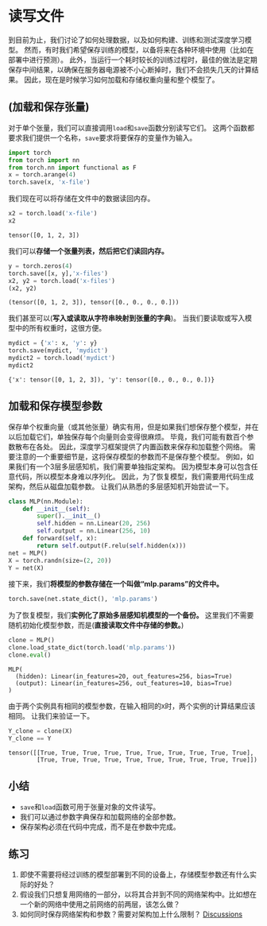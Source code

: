 # 读写文件
到目前为止，我们讨论了如何处理数据，以及如何构建、训练和测试深度学习模型。
然而，有时我们希望保存训练的模型，以备将来在各种环境中使用（比如在部署中进行预测）。
此外，当运行一个耗时较长的训练过程时，最佳的做法是定期保存中间结果，以确保在服务器电源被不小心断掉时，我们不会损失几天的计算结果。
因此，现在是时候学习如何加载和存储权重向量和整个模型了。
## (**加载和保存张量**)
对于单个张量，我们可以直接调用`load`和`save`函数分别读写它们。
这两个函数都要求我们提供一个名称，`save`要求将要保存的变量作为输入。
```python
import torch
from torch import nn
from torch.nn import functional as F
x = torch.arange(4)
torch.save(x, 'x-file')
```
我们现在可以将存储在文件中的数据读回内存。
```python
x2 = torch.load('x-file')
x2
```
    tensor([0, 1, 2, 3])
我们可以**存储一个张量列表，然后把它们读回内存。**
```python
y = torch.zeros(4)
torch.save([x, y],'x-files')
x2, y2 = torch.load('x-files')
(x2, y2)
```
    (tensor([0, 1, 2, 3]), tensor([0., 0., 0., 0.]))
我们甚至可以(**写入或读取从字符串映射到张量的字典**)。
当我们要读取或写入模型中的所有权重时，这很方便。
```python
mydict = {'x': x, 'y': y}
torch.save(mydict, 'mydict')
mydict2 = torch.load('mydict')
mydict2
```
    {'x': tensor([0, 1, 2, 3]), 'y': tensor([0., 0., 0., 0.])}
## **加载和保存模型参数**
保存单个权重向量（或其他张量）确实有用，但是如果我们想保存整个模型，并在以后加载它们，单独保存每个向量则会变得很麻烦。
毕竟，我们可能有数百个参数散布在各处。
因此，深度学习框架提供了内置函数来保存和加载整个网络。
需要注意的一个重要细节是，这将保存模型的参数而不是保存整个模型。
例如，如果我们有一个3层多层感知机，我们需要单独指定架构。
因为模型本身可以包含任意代码，所以模型本身难以序列化。
因此，为了恢复模型，我们需要用代码生成架构，然后从磁盘加载参数。
让我们从熟悉的多层感知机开始尝试一下。
```python
class MLP(nn.Module):
    def __init__(self):
        super().__init__()
        self.hidden = nn.Linear(20, 256)
        self.output = nn.Linear(256, 10)
    def forward(self, x):
        return self.output(F.relu(self.hidden(x)))
net = MLP()
X = torch.randn(size=(2, 20))
Y = net(X)
```
接下来，我们**将模型的参数存储在一个叫做“mlp.params”的文件中。**
```python
torch.save(net.state_dict(), 'mlp.params')
```
为了恢复模型，我们**实例化了原始多层感知机模型的一个备份。**
这里我们不需要随机初始化模型参数，而是(**直接读取文件中存储的参数。**)
```python
clone = MLP()
clone.load_state_dict(torch.load('mlp.params'))
clone.eval()
```
    MLP(
      (hidden): Linear(in_features=20, out_features=256, bias=True)
      (output): Linear(in_features=256, out_features=10, bias=True)
    )
由于两个实例具有相同的模型参数，在输入相同的`X`时，两个实例的计算结果应该相同。
让我们来验证一下。
```python
Y_clone = clone(X)
Y_clone == Y
```
    tensor([[True, True, True, True, True, True, True, True, True, True],
            [True, True, True, True, True, True, True, True, True, True]])
## 小结
* `save`和`load`函数可用于张量对象的文件读写。
* 我们可以通过参数字典保存和加载网络的全部参数。
* 保存架构必须在代码中完成，而不是在参数中完成。
## 练习
1. 即使不需要将经过训练的模型部署到不同的设备上，存储模型参数还有什么实际的好处？
1. 假设我们只想复用网络的一部分，以将其合并到不同的网络架构中。比如想在一个新的网络中使用之前网络的前两层，该怎么做？
1. 如何同时保存网络架构和参数？需要对架构加上什么限制？
[Discussions](https://discuss.d2l.ai/t/1839)